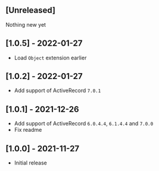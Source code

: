 ## [Unreleased]

Nothing new yet

## [1.0.5] - 2022-01-27

- Load `Object` extension earlier

## [1.0.2] - 2022-01-27

- Add support of ActiveRecord `7.0.1`

## [1.0.1] - 2021-12-26

- Add support of ActiveRecord `6.0.4.4`, `6.1.4.4` and `7.0.0`
- Fix readme

## [1.0.0] - 2021-11-27

- Initial release
